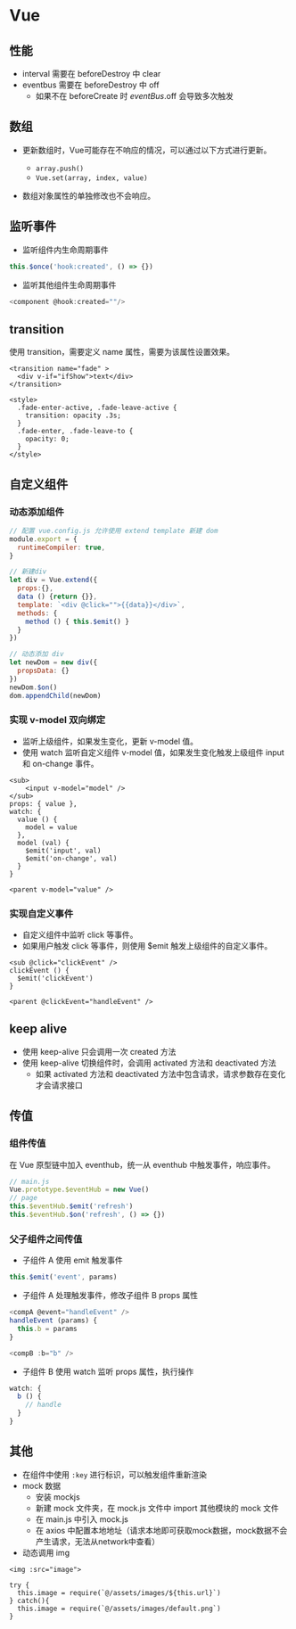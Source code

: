 # Vue

## 性能

- interval 需要在 beforeDestroy 中 clear
- eventbus 需要在 beforeDestroy 中 off
  - 如果不在 beforeCreate 时 $eventBus.$off 会导致多次触发

## 数组

- 更新数组时，Vue可能存在不响应的情况，可以通过以下方式进行更新。
  - ` array.push() `
  - ` Vue.set(array, index, value) `

- 数组对象属性的单独修改也不会响应。

## 监听事件

- 监听组件内生命周期事件
```javascript
this.$once('hook:created', () => {})
```

- 监听其他组件生命周期事件
```javascript
<component @hook:created=""/>
```

## transition

使用 transition，需要定义 name 属性，需要为该属性设置效果。
```vue
<transition name="fade" >
  <div v-if="ifShow">text</div>
</transition>

<style>
  .fade-enter-active, .fade-leave-active {
    transition: opacity .3s;
  }
  .fade-enter, .fade-leave-to {
    opacity: 0;
  }
</style>
```

## 自定义组件

### 动态添加组件

```javascript
// 配置 vue.config.js 允许使用 extend template 新建 dom
module.export = {
  runtimeCompiler: true,
}

// 新建div
let div = Vue.extend({
  props:{},
  data () {return {}},
  template: `<div @click="">{{data}}</div>`,
  methods: {
    method () { this.$emit() }
  }
})

// 动态添加 div
let newDom = new div({
  propsData: {}
})
newDom.$on()
dom.appendChild(newDom)
```

### 实现 v-model 双向绑定

- 监听上级组件，如果发生变化，更新 v-model 值。
- 使用 watch 监听自定义组件 v-model 值，如果发生变化触发上级组件 input 和 on-change 事件。
```vue
<sub>
    <input v-model="model" />
</sub>
props: { value },
watch: {
  value () {
    model = value
  },
  model (val) {
    $emit('input', val)
    $emit('on-change', val)
  }
}

<parent v-model="value" />
```

### 实现自定义事件

- 自定义组件中监听 click 等事件。
- 如果用户触发 click 等事件，则使用 $emit 触发上级组件的自定义事件。
```vue
<sub @click="clickEvent" />
clickEvent () {
  $emit('clickEvent')
}

<parent @clickEvent="handleEvent" />
```

## keep alive

- 使用 keep-alive 只会调用一次 created 方法
- 使用 keep-alive 切换组件时，会调用 activated 方法和 deactivated 方法
  - 如果 activated 方法和 deactivated 方法中包含请求，请求参数存在变化才会请求接口

## 传值

### 组件传值

在 Vue 原型链中加入 eventhub，统一从 eventhub 中触发事件，响应事件。
```javascript
// main.js
Vue.prototype.$eventHub = new Vue()
// page
this.$eventHub.$emit('refresh')
this.$eventHub.$on('refresh', () => {})
```

### 父子组件之间传值

- 子组件 A 使用 emit 触发事件
```javascript
this.$emit('event', params)
```

- 子组件 A 处理触发事件，修改子组件 B props 属性
```javascript
<compA @event="handleEvent" />
handleEvent (params) {
  this.b = params
}

<compB :b="b" />
```

- 子组件 B 使用 watch 监听 props 属性，执行操作
```javascript
watch: {
  b () {
    // handle
  }
}
```

## 其他

- 在组件中使用 ``` :key ``` 进行标识，可以触发组件重新渲染
- mock 数据
  - 安装 mockjs
  - 新建 mock 文件夹，在 mock.js 文件中 import 其他模块的 mock 文件
  - 在 main.js 中引入 mock.js
  - 在 axios 中配置本地地址（请求本地即可获取mock数据，mock数据不会产生请求，无法从network中查看）
- 动态调用 img
```vue
<img :src="image">

try {
  this.image = require(`@/assets/images/${this.url}`)
} catch(){
  this.image = require(`@/assets/images/default.png`)
}
```